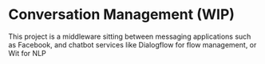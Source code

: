 # Conversation Management (WIP)

This project is a middleware sitting between messaging applications such as Facebook, and chatbot services like Dialogflow for flow management, or Wit for NLP
